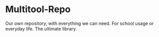 # Multitool-Repo
Our own repository, with everything we can need.
For school usage or everyday life.
The ultimate library.
